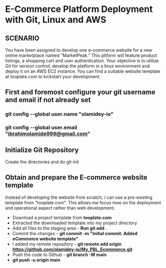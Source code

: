 # E-Commerce Platform Deployment with Git, Linux and AWS

## SCENARIO
You have been assigned to develop one e-commerce website for a new online marketplace named "MarketPeak." This pltform will feature product listings, a shopping cart and user authentication. Your objective is to utilize Git for version control, develop the platform in a linux environment and deploy it on an AWS EC2 instance. You can find a suitable website template at tooplate.com to kickstart your development.

## First and foremost configure your git username and email if not already set
### **git config --global user.name "olamidey-io"**
### **git config --global user.email "ibrahimolamide999@gmail.com"**

## Initialize Git Repository
Create the directories and do git init

## Obtain and prepare the E-commerce website template
Instead of developing the website from scratch, i can use a pre-existing template from "tooplate.com". This allows me focus moe on the deployment and operational aspect rather than web development.
* Download a project template from **tooplate.com**
* Extracted the downloaded template into my project directory
* Add all files to the staging area - **Run git add .**
* Commit the changes - **git commit -m "Initial commit: Added eCommerce website template"**
* I added my remote repository - **git remote add origin https://github.com/olamidey-io/My_PBL_Ecommerce.git**
* Push the code to Github - **git branch -M main**
* **git push -u origin main**
